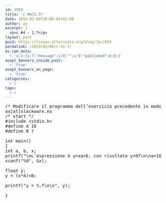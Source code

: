```yaml
---
id: 1954
title: 'c #4(1.7)'
date: 2019-02-08T20:06:04+01:00
author: ax
excerpt: |
  <p>c #4 - 1.7</p>
layout: post
guid: https://linuax.altervista.org/blog/?p=1954
permalink: /2019/02/08/c-41-7/
av_cpm_meta:
  - 'a:2:{s:7:"message";s:0:"";s:9:"published";b:0;}'
avopt_banners_inside_post:
  - 'true'
avopt_banners_on_page:
  - 'true'
categories:
  - c
tags:
  - c
---
```

<pre>/* Modificare il programma dell’esercizio precedente in modo che utilizzi le costanti A e B invece delle variabili a e b.*/
ax[at]slackware.eu
/* start */
#include &lt;stdio.h&gt;
#define A 18
#define B 7

int main()
{
int a, b, x;
printf("\nL'espressione è y=xa+b, con risultato y=97\n\na=18\nb=7\nx=5\nProva a digitare tu il valore di x: ");
scanf("%d", &x);

float y;
y = (x*A)+B;

printf("y = %.f\n\n", y);

}</pre>